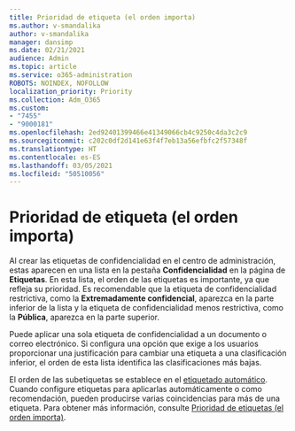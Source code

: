 ```yaml
---
title: Prioridad de etiqueta (el orden importa)
ms.author: v-smandalika
author: v-smandalika
manager: dansimp
ms.date: 02/21/2021
audience: Admin
ms.topic: article
ms.service: o365-administration
ROBOTS: NOINDEX, NOFOLLOW
localization_priority: Priority
ms.collection: Adm_O365
ms.custom:
- "7455"
- "9000181"
ms.openlocfilehash: 2ed92401399466e41349066cb4c9250c4da3c2c9
ms.sourcegitcommit: c202c0df2d141e63f4f7eb13a56efbfc2f57348f
ms.translationtype: HT
ms.contentlocale: es-ES
ms.lasthandoff: 03/05/2021
ms.locfileid: "50510056"
---
```

# <a name="label-priority-order-matters"></a>Prioridad de etiqueta (el orden importa)

Al crear las etiquetas de confidencialidad en el centro de administración, estas aparecen en una lista en la pestaña **Confidencialidad** en la página de **Etiquetas**. En esta lista, el orden de las etiquetas es importante, ya que refleja su prioridad. Es recomendable que la etiqueta de confidencialidad restrictiva, como la **Extremadamente confidencial**, aparezca en la parte inferior de la lista y la etiqueta de confidencialidad menos restrictiva, como la **Pública**, aparezca en la parte superior.

Puede aplicar una sola etiqueta de confidencialidad a un documento o correo electrónico. Si configura una opción que exige a los usuarios proporcionar una justificación para cambiar una etiqueta a una clasificación inferior, el orden de esta lista identifica las clasificaciones más bajas.

El orden de las subetiquetas se establece en el [ etiquetado automático](https://docs.microsoft.com/microsoft-365/compliance/apply-sensitivity-label-automatically). Cuando configure etiquetas para aplicarlas automáticamente o como recomendación, pueden producirse varias coincidencias para más de una etiqueta. Para obtener más información, consulte [Prioridad de etiquetas (el orden importa)](https://docs.microsoft.com/microsoft-365/compliance/sensitivity-labels).